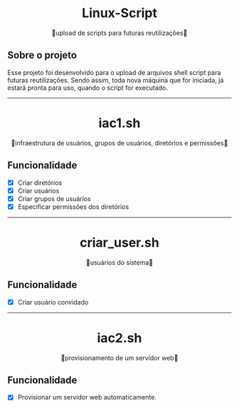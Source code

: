 <h1 align="center">Linux-Script</h1>

<p align="center">🔺upload de scripts para futuras reutilizações🔺</p>

##  Sobre o projeto
<p>Esse projeto foi desenvolvido para o upload de arquivos shell script para futuras reutilizações. Sendo assim, toda nova máquina que for iniciada, já estará pronta para uso, quando o script for executado.
</p>

---
<h1 align="center">iac1.sh</h1>
<p align="center">🔺infraestrutura de usuários, grupos de usuários, diretórios e permissões🔺</p>

## Funcionalidade
- [x] Criar diretórios
- [x] Criar usuários
- [x] Criar grupos de usuários
- [x] Especificar permissões dos diretórios
---
<h1 align="center">criar_user.sh</h1>
<p align="center">🔺usuários do sistema🔺</p>

## Funcionalidade
- [x] Criar usuário convidado

---
<h1 align="center">iac2.sh</h1>
<p align="center">🔺provisionamento de um servidor web🔺</p>

## Funcionalidade
- [x] Provisionar um servidor web automaticamente.
